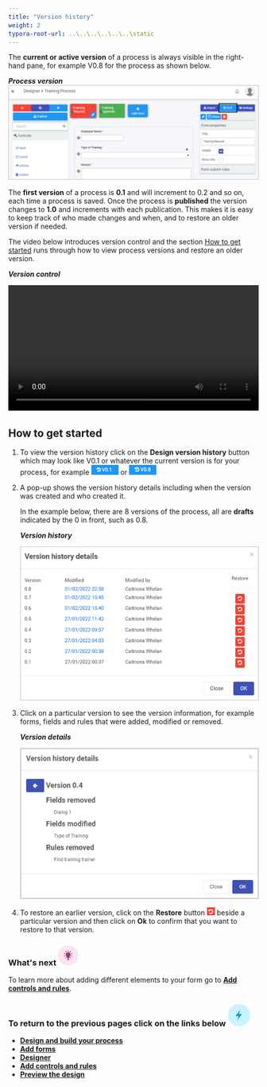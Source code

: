 ```yaml
---
title: "Version history"
weight: 2
typora-root-url: ..\..\..\..\..\..\static
---
```


The **current or active version** of a process is always visible in the right-hand pane, for example V0.8 for the process as shown below.

***Process version***![Process version history](/images/Process_Version.jpg)

The **first version** of a process is **0.1** and will increment to 0.2 and so on, each time a process is saved. Once the process is **published** the version changes to **1.0** and increments with each publication. This makes it is easy to keep track of who made changes and when, and to restore an older version if needed. 

The video below introduces version control and the section [How to get started](#how-to-get-started) runs through how to view process versions and restore an older version.

***Version control***

<video width="100%" style="width:100%" controls>
    <source src="/videos/versioncontrol.mp4">
    Your browser does not support the video tag.
    </source>
</video>



## How to get started ##

1. To view the version history click on the **Design version history** button which may look like V0.1 or whatever the current version is for your process, for example ![View design version history](/images/version1.png) or ![Version 0.8](/images/version8.png)

2. A pop-up shows the version history details including when the version was created and who created it. 

   In the example below, there are 8 versions of the process, all are **drafts** indicated by the 0 in front, such as 0.8.
   
   ***Version history***

   ![Version history details](/images/versions.png)

3. Click on a particular version to see the version information, for example forms, fields and rules that were added,  modified or removed.

   ***Version details***

   ![Version details](/images/Version_History_Details.jpg)

4. To restore an earlier version, click on the **Restore** button ![Restore button](/images/restore.png) beside a particular version and then click on **Ok** to confirm that you want to restore to that version. 

   

### What's next  ![Idea icon](/images/18.png) ###

To learn more about adding different elements to your form go to **[Add controls and rules](/docs/getting-started/create-first-process/design-and-build/add-controls-and-rules/)**.



### **To return to the previous pages click on the links below**  ![Idea icon](/images/10.png) 

- [**Design and build your process**](/docs/getting-started/create-first-process/design-and-build/) 
- [**Add forms**](/docs/getting-started/create-first-process/design-and-build/add-forms/)
- [**Designer**](/docs/getting-started/create-first-process/design-and-build/add-forms/designer/)
- [**Add controls and rules**](/docs/getting-started/create-first-process/design-and-build/add-controls-and-rules/)
- [**Preview the design**](/docs/getting-started/create-first-process/design-and-build/preview-your-process/)
